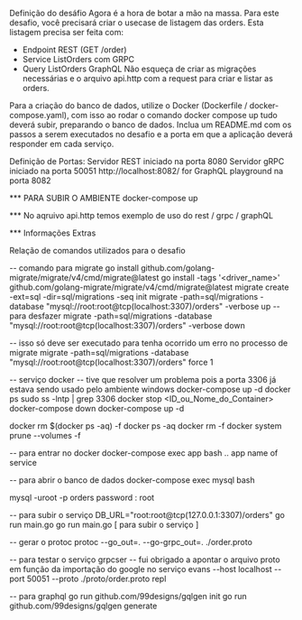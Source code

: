 Definição do desáfio
Agora é a hora de botar a mão na massa. Para este desafio, você precisará criar o usecase de listagem das orders.
Esta listagem precisa ser feita com:
- Endpoint REST (GET /order)
- Service ListOrders com GRPC
- Query ListOrders GraphQL
Não esqueça de criar as migrações necessárias e o arquivo api.http com a request para criar e listar as orders.

Para a criação do banco de dados, utilize o Docker (Dockerfile / docker-compose.yaml), com isso ao rodar o comando docker compose up tudo deverá subir, preparando o banco de dados.
Inclua um README.md com os passos a serem executados no desafio e a porta em que a aplicação deverá responder em cada serviço.

Definição de Portas:
Servidor REST iniciado na porta 8080
Servidor gRPC iniciado na porta 50051
http://localhost:8082/ for GraphQL playground na porta 8082


*** PARA SUBIR O AMBIENTE
docker-compose up

*** No aqruivo api.http temos exemplo de uso do rest / grpc / graphQL

*** Informações Extras

Relação de comandos utilizados para o desafio

-- comando para migrate
go install github.com/golang-migrate/migrate/v4/cmd/migrate@latest
go install -tags '<driver_name>' github.com/golang-migrate/migrate/v4/cmd/migrate@latest
migrate create -ext=sql -dir=sql/migrations -seq init
migrate -path=sql/migrations -database "mysql://root:root@tcp(localhost:3307)/orders" -verbose up
-- para desfazer
migrate -path=sql/migrations -database "mysql://root:root@tcp(localhost:3307)/orders" -verbose down

-- isso só deve ser executado para tenha ocorrido um erro no processo de migrate
migrate -path=sql/migrations -database "mysql://root:root@tcp(localhost:3307)/orders" force 1

-- serviço docker
-- tive que resolver um problema pois a porta 3306 já estava sendo usado pelo ambiente windows
docker-compose up -d
docker ps
sudo ss -lntp | grep 3306
docker stop <ID_ou_Nome_do_Container>
docker-compose down
docker-compose up -d

docker rm $(docker ps -aq) -f
docker ps -aq
docker rm -f
docker system prune --volumes -f

-- para entrar no docker
docker-compose exec app bash
.. app name of service


-- para abrir o banco de dados
docker-compose exec mysql bash

mysql -uroot -p orders
password : root

 -- para subir o serviço
 DB_URL="root:root@tcp(127.0.0.1:3307)/orders" go run main.go
 go run main.go [ para subir o serviço ]

 -- gerar o protoc
  protoc --go_out=. --go-grpc_out=. ./order.proto

-- para testar o serviço grpcser
-- fui obrigado a apontar o arquivo proto em função da importação do google no serviço
 evans --host localhost --port 50051 --proto ./proto/order.proto repl  

 -- para graphql
  go run github.com/99designs/gqlgen init
  go run github.com/99designs/gqlgen generate




